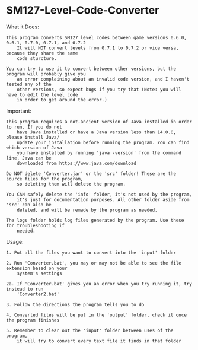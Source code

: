 # SM127-Level-Code-Converter

What it Does:

	This program converts SM127 level codes between game versions 0.6.0, 0.6.1, 0.7.0, 0.7.1, and 0.7.2
		It will NOT convert levels from 0.7.1 to 0.7.2 or vice versa, because they share the same
		code sturcture.

	You can try to use it to convert between other versions, but the program will probably give you
		an error complaining about an invalid code version, and I haven't tested any of the
		other versions, so expect bugs if you try that (Note: you will have to edit the level code
		in order to get around the error.)

Important:

	This program requires a not-ancient version of Java installed in order to run. If you do not
		have Java installed or have a Java version less than 14.0.0, please install Java/
		update your installation before running the program. You can find which version of Java
		you have installed by running 'java -version' from the command line. Java can be
		downloaded from https://www.java.com/download

	Do NOT delete 'Converter.jar' or the 'src' folder! These are the source files for the program,
		so deleting them will delete the program.

	You CAN safely delete the 'info' folder, it's not used by the program,
		it's just for documentation purposes. All other folder aside from 'src' can also be
		deleted, and will be remade by the program as needed.

	The logs folder holds log files generated by the program. Use these for troubleshooting if
		needed.

Usage:

	1. Put all the files you want to convert into the 'input' folder

	2. Run 'Converter.bat', you may or may not be able to see the file extension based on your
		system's settings
	
	2a. If 'Converter.bat' gives you an error when you try running it, try instead to run
		'Converter2.bat'

	3. Follow the directions the program tells you to do

	4. Converted files will be put in the 'output' folder, check it once the program finishes

	5. Remember to clear out the 'input' folder between uses of the program,
		it will try to convert every text file it finds in that folder
